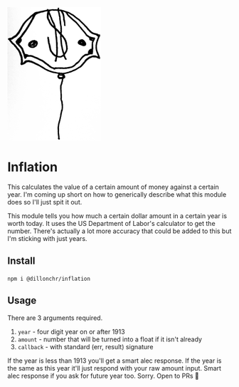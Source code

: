 ![](inflation.gif)
# Inflation
This calculates the value of a certain amount of money against a certain year. I'm coming up short on how to generically describe what this module does so I'll just spit it out.

This module tells you how much a certain dollar amount in a certain year is worth today. It uses the US Department of Labor's calculator to get the number. There's actually a lot more accuracy that could be added to this but I'm sticking with just years.

## Install
`npm i @dillonchr/inflation`

## Usage
There are 3 arguments required.

1. `year` - four digit year on or after 1913
1. `amount` - number that will be turned into a float if it isn't already
1. `callback` - with standard (err, result) signature

If the year is less than 1913 you'll get a smart alec response. If the year is the same as this year it'll just respond with your raw amount input. Smart alec response if you ask for future year too. Sorry. Open to PRs :beers:
